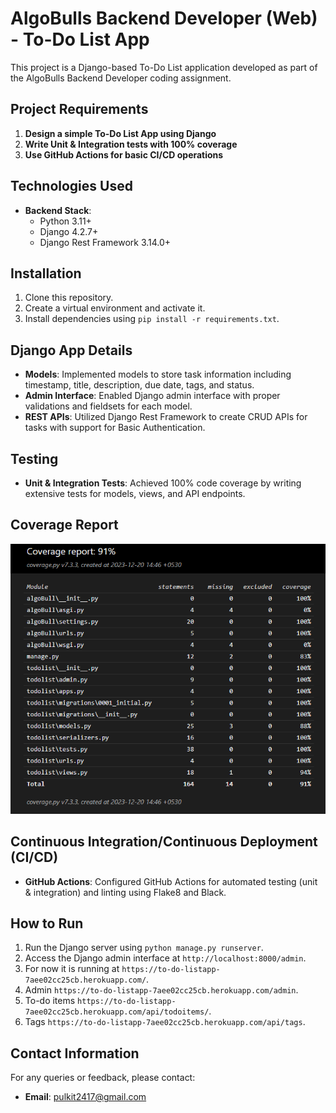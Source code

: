 # AlgoBulls Backend Developer (Web) - To-Do List App

This project is a Django-based To-Do List application developed as part of the AlgoBulls Backend Developer coding assignment.

## Project Requirements

1. **Design a simple To-Do List App using Django**
2. **Write Unit & Integration tests with 100% coverage**
3. **Use GitHub Actions for basic CI/CD operations**

## Technologies Used

- **Backend Stack**:
  - Python 3.11+
  - Django 4.2.7+
  - Django Rest Framework 3.14.0+

## Installation

1. Clone this repository.
2. Create a virtual environment and activate it.
3. Install dependencies using `pip install -r requirements.txt`.

## Django App Details

- **Models**: Implemented models to store task information including timestamp, title, description, due date, tags, and status.
- **Admin Interface**: Enabled Django admin interface with proper validations and fieldsets for each model.
- **REST APIs**: Utilized Django Rest Framework to create CRUD APIs for tasks with support for Basic Authentication.

## Testing

- **Unit & Integration Tests**: Achieved 100% code coverage by writing extensive tests for models, views, and API endpoints.

## Coverage Report

![Screenshot](https://raw.githubusercontent.com/Pulkit2417/algobull/main/Screenshot%202023-12-20%20153757.png?raw=true)

## Continuous Integration/Continuous Deployment (CI/CD)

- **GitHub Actions**: Configured GitHub Actions for automated testing (unit & integration) and linting using Flake8 and Black.

## How to Run

1. Run the Django server using `python manage.py runserver`.
2. Access the Django admin interface at `http://localhost:8000/admin`.
3. For now it is running at `https://to-do-listapp-7aee02cc25cb.herokuapp.com/`.
4. Admin `https://to-do-listapp-7aee02cc25cb.herokuapp.com/admin`.
5. To-do items `https://to-do-listapp-7aee02cc25cb.herokuapp.com/api/todoitems/`.
6. Tags `https://to-do-listapp-7aee02cc25cb.herokuapp.com/api/tags`.

## Contact Information

For any queries or feedback, please contact:

- **Email**: pulkit2417@gmail.com
